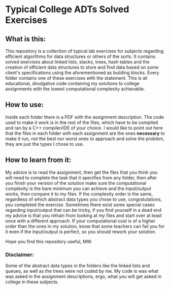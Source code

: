 # Typical College ADTs Solved Exercises

## What is this:

This repository is a collection of typical lab exercises for subjects regarding efficient algorithms for data structures or others of the sorts. 
It contains solved exercises about linked lists, stacks, trees, hash tables and the creation of efficient data structures to store and find data 
based on some client's specifications using the aforementioned as building blocks.
Every folder contains one of these exercises with the statement. This is all educational, divulgative code containing my solutions 
to college assignments with the lowest computational complexity achievable. 

## How to use:
Inside each folder there is a PDF with the assignment description. The code used to make it work is in the rest of the files, which have to be
compiled and ran by a C++ compiler/IDE of your choice. I would like to point out here that the files in each folder with each assignment are
the ones **necessary** to make it run, not the best nor worst ones to approach and solve the problem, they are just the types I chose to use. 

## How to learn from it:
My advice is to read the assignment, then get the files that you think you will need to complete the task that it specifies from any folder, then
after you finish your version of the solution make sure the computational complexity is the bare minimum you can achieve and the input/output works, 
then compare it to my files. If the complexity order is the same, regardless of which abstract data types you chose to use, congratulations, you completed the exercise.
Sometimes there exist some special cases regarding input/output that can be tricky, if you find yourself in a dead end my advice is that 
you refrain from looking at my files and start over at least once with a different approach. If your computational cost is of a higher order than the ones in my 
solution, know that some teachers can fail you for it even if the input/output is perfect, so you should rework your solution.

Hope you find this repository useful,
MW.

### Disclaimer:
Some of the abstract data types in the folders like the linked lists and queues, as well as the trees were not coded by me. 
My code is was what was asked in the assignment descriptions, ergo, what you will get asked in college in these subjects.

